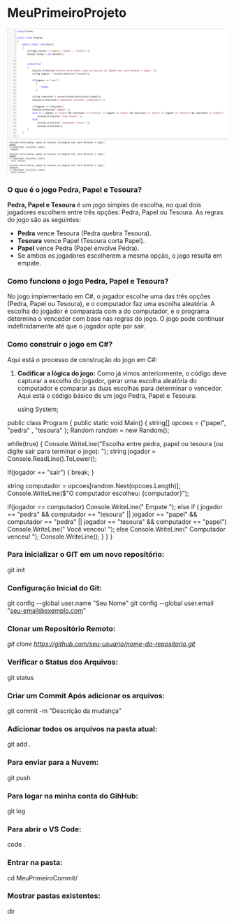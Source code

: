 # MeuPrimeiroProjeto
![alt text](image.png)

### O que é o jogo Pedra, Papel e Tesoura?

**Pedra, Papel e Tesoura** é um jogo simples de escolha, no qual dois jogadores escolhem entre três opções: Pedra, Papel ou Tesoura. As regras do jogo são as seguintes:

- **Pedra** vence Tesoura (Pedra quebra Tesoura).
- **Tesoura** vence Papel (Tesoura corta Papel).
- **Papel** vence Pedra (Papel envolve Pedra).
- Se ambos os jogadores escolherem a mesma opção, o jogo resulta em empate.

### Como funciona o jogo Pedra, Papel e Tesoura?

No jogo implementado em C#, o jogador escolhe uma das três opções (Pedra, Papel ou Tesoura), e o computador faz uma escolha aleatória. A escolha do jogador é comparada com a do computador, e o programa determina o vencedor com base nas regras do jogo. O jogo pode continuar indefinidamente até que o jogador opte por sair.

### Como construir o jogo em C#?

Aqui está o processo de construção do jogo em C#:

1. **Codificar a lógica do jogo:**
   Como já vimos anteriormente, o código deve capturar a escolha do jogador, gerar uma escolha aleatória do computador e comparar as duas escolhas para determinar o vencedor. Aqui está o código básico de um jogo Pedra, Papel e Tesoura:

   using System;

public class Program
{
public static void Main()
{
string[] opcoes = {"papel", "pedra" , "tesoura" };
Random random = new Random();


while(true)
{
Console.WriteLine("Escolha entre pedra, papel ou tesoura (ou digite sair para terminar o jogo): ");
   string jogador = Console.ReadLine().ToLower();

if(jogador == "sair")
  {
  break;
  }  

string computador = opcoes[random.Next(opcoes.Length)];
Console.WriteLine($"O computador escolheu: {computador}");

if(jogador == computador)
Console.WriteLine(" Empate ");
else if ( jogador == "pedra" && computador == "tesoura" || jogador == "papel" && computador == "pedra" || jogador == "tesoura" && computador == "papel")
Console.WriteLine(" Você venceu! ");
else
Console.WriteLine(" Computador venceu! ");
Console.WriteLine();
}
}
}


### Para inicializar o GIT em um novo repositório:
git init

### Configuração Inicial do Git: 
git config --global user.name "Seu Nome"
git config --global user.email "seu-email@exemplo.com"

### Clonar um Repositório Remoto: 
*git clone https://github.com/seu-usuario/nome-do-repositorio.git*

### Verificar o Status dos Arquivos:
git status

### Criar um Commit Após adicionar os arquivos:
git commit -m "Descrição da mudança"

### Adicionar todos os arquivos na pasta atual:
git add .

### Para enviar para a Nuvem:
git push

### Para logar na minha conta do GihHub:
git log

### Para abrir o VS Code:
code .

### Entrar na pasta:
cd MeuPrimeiroCommit/

### Mostrar pastas existentes:
dir




   
